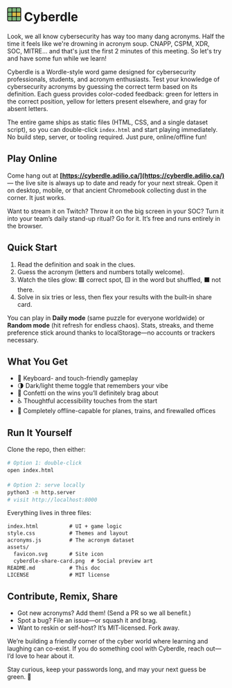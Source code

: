 # <img src="assets/favicon.svg" alt="Cyberdle" width="32" height="32" /> Cyberdle

Look, we all know cybersecurity has way too many dang acronyms. Half the time it feels like we're drowning in acronym soup. CNAPP, CSPM, XDR, SOC, MITRE... and that's just the first 2 minutes of this meeting. So let's try and have some fun while we learn!

Cyberdle is a Wordle-style word game designed for cybersecurity professionals, students, and acronym enthusiasts. Test your knowledge of cybersecurity acronyms by guessing the correct term based on its definition. Each guess provides color-coded feedback: green for letters in the correct position, yellow for letters present elsewhere, and gray for absent letters.

The entire game ships as static files (HTML, CSS, and a single dataset script), so you can double-click `index.html` and start playing immediately. No build step, server, or tooling required. Just pure, online/offline fun!

## Play Online

Come hang out at **[https://cyberdle.adilio.ca/](https://cyberdle.adilio.ca/)** — the live site is always up to date and ready for your next streak. Open it on desktop, mobile, or that ancient Chromebook collecting dust in the corner. It just works.

Want to stream it on Twitch? Throw it on the big screen in your SOC? Turn it into your team’s daily stand-up ritual? Go for it. It’s free and runs entirely in the browser.

## Quick Start

1. Read the definition and soak in the clues.
2. Guess the acronym (letters and numbers totally welcome).
3. Watch the tiles glow: 🟩 correct spot, 🟨 in the word but shuffled, ⬛ not there.
4. Solve in six tries or less, then flex your results with the built‑in share card.

You can play in **Daily mode** (same puzzle for everyone worldwide) or **Random mode** (hit refresh for endless chaos). Stats, streaks, and theme preference stick around thanks to localStorage—no accounts or trackers necessary.

## What You Get

- 🎯 Keyboard- and touch-friendly gameplay
- 🌗 Dark/light theme toggle that remembers your vibe
- 🎉 Confetti on the wins you’ll definitely brag about
- ♿ Thoughtful accessibility touches from the start
- 🧠 Completely offline-capable for planes, trains, and firewalled offices

## Run It Yourself

Clone the repo, then either:

```bash
# Option 1: double-click
open index.html

# Option 2: serve locally
python3 -m http.server
# visit http://localhost:8000
```

Everything lives in three files:

```
index.html          # UI + game logic
style.css           # Themes and layout
acronyms.js         # The acronym dataset
assets/
  favicon.svg       # Site icon
  cyberdle-share-card.png  # Social preview art
README.md           # This doc
LICENSE             # MIT license
```

## Contribute, Remix, Share

- Got new acronyms? Add them! (Send a PR so we all benefit.)
- Spot a bug? File an issue—or squash it and brag.
- Want to reskin or self-host? It’s MIT-licensed. Fork away.

We’re building a friendly corner of the cyber world where learning and laughing can co-exist. If you do something cool with Cyberdle, reach out—I’d love to hear about it.

Stay curious, keep your passwords long, and may your next guess be green. 💚
